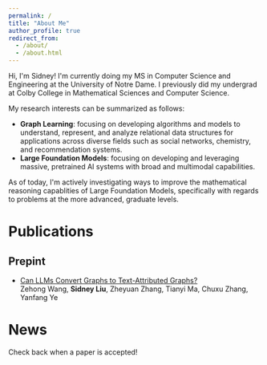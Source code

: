 ```yaml
---
permalink: /
title: "About Me"
author_profile: true
redirect_from:
  - /about/
  - /about.html
---
```


Hi, I'm Sidney! I'm currently doing my MS in Computer Science and Engineering at the University of Notre Dame. I previously did my undergrad at Colby College in Mathematical Sciences and Computer Science.

My research interests can be summarized as follows:

- **Graph Learning**: focusing on developing algorithms and models to understand, represent, and analyze relational data structures for applications across diverse fields such as social networks, chemistry, and recommendation systems.
- **Large Foundation Models**: focusing on developing and leveraging massive, pretrained AI systems with broad and multimodal capabilities.

As of today, I'm actively investigating ways to improve the mathematical reasoning capablities of Large Foundation Models, specifically with regards to problems at the more advanced, graduate levels.

# Publications

## Prepint

- [Can LLMs Convert Graphs to Text-Attributed Graphs?](https://arxiv.org/abs/2412.10136)  
  Zehong Wang, **Sidney Liu**, Zheyuan Zhang, Tianyi Ma, Chuxu Zhang, Yanfang Ye

# News

Check back when a paper is accepted!
